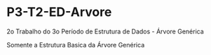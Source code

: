 # P3-T2-ED-Arvore
2o Trabalho do 3o Período de Estrutura de Dados - Árvore Genérica

Somente a Estrutura Basica da Árvore Genérica
